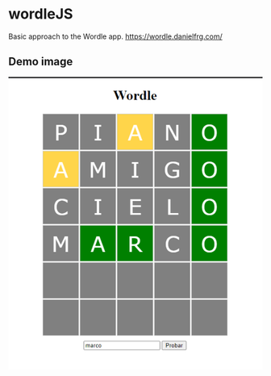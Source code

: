 # wordleJS
Basic approach to the Wordle app.  https://wordle.danielfrg.com/

## Demo image
![wordle_demo](demo.PNG)
